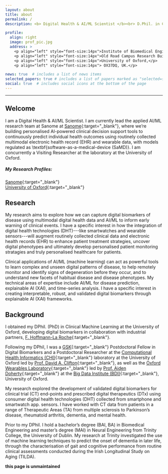 ```yaml
---
layout: about
title: about
permalink: /
description: <b> Digital Health & AI/ML Scientist </b><br> D.Phil. in Clinical Machine Learning from the University of Oxford.

profile:
  align: right
  image: prof_pic.jpg
  address: >
    <p align="left" style="font-size:14px">Institute of Biomedical Engineering (IBME),</p>
    <p align="left" style="font-size:14px">Old Road Campus Research Building (ORCRB),</p>
    <p align="left" style="font-size:14px">University of Oxford,</p>
    <p align="left" style="font-size:14px"> OX37DQ, UK.</p>

news: true  # includes a list of news items
selected_papers: true # includes a list of papers marked as "selected={true}"
social: true  # includes social icons at the bottom of the page
---
```


*** 

## Welcome 
I am a Digital Health & AI/ML Scientist. I am currently lead the applied AI/ML research team at Sanome at [Sanome](https://www.sanome.com/){:target="\_blank"}, where we’re building personalised AI-powered clinical decision support tools to continuously predict individual health outcomes using routinely collected multimodal electronic health record (EHR) and wearable data, with models regulated as \textbf{software-as-a-medical-device (SaMD)}. I am concurrently a Visiting Researcher at the laboratory at the University of Oxford. 

##### My Research Profiles:
[Sanome](https://sanome.com/about-us/){:target="\_blank"} <br>
[University of Oxford](https://www.bdi.ox.ac.uk/Team/andrew-creagh){:target="\_blank"} <br>

## Research 
My research aims to explore how we can capture digital biomarkers of disease using multimodal digital health data and AI/ML to inform early warning of clinical events. I have a specific interest in how the integration of digital health technologies (DHT)---like smartwatches and wearable sensors---will augment routinely collected clinical data and electronic health records (EHR) to enhance patient treatment strategies, uncover digital phenotypes and ultimately develop personalised patient monitoring stratagies and truly personalised healthcare for patients. 

Clinical applications of AI/ML (machine learning) can act as powerful tools to learn complex and unseen digital patterns of disease, to help remotely monitor and identify signs of degeneration before they occur, and to understand new facets of habitual disease and disease phenotypes. My technical areas of expertise include AI/ML for disease prediction, explainable AI (XAI), and time-series analysis. I have a specific interest in creating interpretable, robust, and validated digital biomarkers through explainable AI (XAI) frameworks. 

## Background 
I obtained my DPhil. (PhD) in Clinical Machine Learning at the University of Oxford, developing digital biomarkers in collaboration with industrial partners, [F. Hoffmann-La Roche](https://www.roche.com/about/priorities/personalised_healthcare/digital-biomarkers.htm){:target="\_blank"}. 

Following my DPhil, I was a [GSK](https://www.gsk.com/en-gb/){:target="\_blank"} Postdoctoral Fellow in Digital Biomarkers and 
a Postdoctoral Researcher at the [Computational Health Informatics (CHI)](https://eng.ox.ac.uk/chi/){:target="\_blank"} laboratory at the University of Oxford led by [Prof. David A. Clifton](https://eng.ox.ac.uk/chi/team/){:target="\_blank"}, as well as the [Oxford Wearables Laboratory](https://www.bdi.ox.ac.uk/research/wearables-group){:target="\_blank"} led by [Prof. Aiden Doherty](https://www.bdi.ox.ac.uk/Team/aiden-doherty){:target="\_blank"} at the [Big Data Institute (BDI)](https://www.bdi.ox.ac.uk/){:target="\_blank"}, University of Oxford. <br>  

My research explored the development of validated digital biomarkers for clinical trial (CT) end-points and prescribed digital therapeutics (DTx) using consumer digital health technologies (DHT) collected from smartphone and smartwatch app. sensors. I have worked with CT data from patients in a range of Therapeutic Areas (TA) from multiple sclerosis to Parkinson’s disease, rheumatoid arthritis, dementia, and mental health.

Prior to my DPhil. I hold a bachelor’s degree (BAI, BA) in Biomedical Engineering and master’s degree (MAI) in Neural Engineering from Trinity College, the University of Dublin. My research at Trinity investigated the use of machine learning techniques to predict the onset of dementia in later life, through the characterisation of gait and cognitive performance from routine clinical assessments conducted during the Irish Longitudinal Study on Aging (TILDA). 

**this page is unmaintained**
